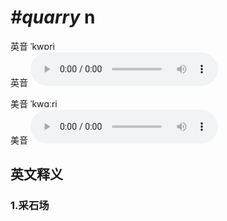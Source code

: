 # ***\#quarry*** n
英音 ˈkwɒri  
英音
<audio src="./media/quarry1_AAC.aac" controls="controls"></audio>

美音 ˈkwɑːri  
美音
<audio src="./media/quarry2_AAC.aac" controls="controls"></audio>



  

英文释义
---
### 1.**采石场**  


